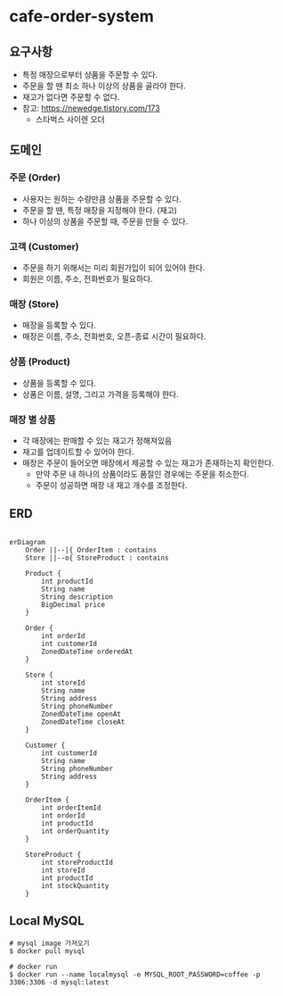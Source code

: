 # cafe-order-system

## 요구사항

- 특정 매장으로부터 상품을 주문할 수 있다.
- 주문을 할 땐 최소 하나 이상의 상품을 골라야 한다.
- 재고가 없다면 주문할 수 없다.
- 참고: https://newedge.tistory.com/173
  - 스타벅스 사이렌 오더

## 도메인

### 주문 (Order)

- 사용자는 원하는 수량만큼 상품을 주문할 수 있다.
- 주문을 할 땐, 특정 매장을 지정해야 한다. (재고)
- 하나 이상의 상품을 주문할 때, 주문을 만들 수 있다.

### 고객 (Customer)

- 주문을 하기 위해서는 미리 회원가입이 되어 있어야 한다.
- 회원은 이름, 주소, 전화번호가 필요하다.

### 매장 (Store)

- 매장을 등록할 수 있다.
- 매장은 이름, 주소, 전화번호, 오픈-종료 시간이 필요하다.

### 상품 (Product)

- 상품을 등록할 수 있다.
- 상품은 이름, 설명, 그리고 가격을 등록해야 한다.

### 매장 별 상품

- 각 매장에는 판매할 수 있는 재고가 정해져있음
- 재고를 업데이트할 수 있어야 한다.
- 매장은 주문이 들어오면 매장에서 제공할 수 있는 재고가 존재하는지 확인한다.
  - 만약 주문 내 하나의 상품이라도 품절인 경우에는 주문을 취소한다.
  - 주문이 성공하면 매장 내 재고 개수를 조정한다.

## ERD

```mermaid

erDiagram
    Order ||--|{ OrderItem : contains
    Store ||--o{ StoreProduct : contains
    
    Product {
        int productId
        String name
        String description
        BigDecimal price
    }
    
    Order {
        int orderId
        int customerId
        ZonedDateTime orderedAt
    }
    
    Store {
        int storeId
        String name
        String address
        String phoneNumber
        ZonedDateTime openAt
        ZonedDateTime closeAt
    }
    
    Customer {
        int customerId
        String name
        String phoneNumber
        String address
    }
    
    OrderItem {
        int orderItemId
        int orderId
        int productId
        int orderQuantity
    }
    
    StoreProduct {
        int storeProductId
        int storeId
        int productId
        int stockQuantity
    }
```

## Local MySQL

```
# mysql image 가져오기
$ docker pull mysql

# docker run
$ docker run --name localmysql -e MYSQL_ROOT_PASSWORD=coffee -p 3306:3306 -d mysql:latest
```
